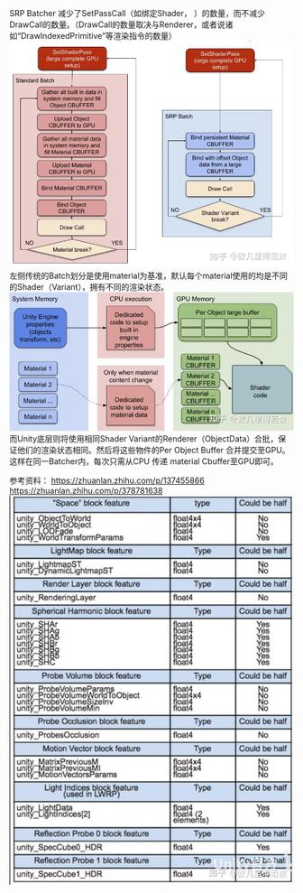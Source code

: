 SRP Batcher 减少了SetPassCall（如绑定Shader， ）的数量，而不减少DrawCall的数量。（DrawCall的数量取决与Renderer，或者说诸如“DrawIndexedPrimitive”等渲染指令的数量）
![v2-1822f71c9da7ff0713642d91a3274be9_1440w](https://raw.githubusercontent.com/hwubh/hwubh_Pictures/main/v2-1822f71c9da7ff0713642d91a3274be9_1440w.webp)
左侧传统的Batch划分是使用material为基准，默认每个material使用的均是不同的Shader（Variant），拥有不同的渲染状态。
![v2-42116e2128c272ec928a7e9f19dd0d4f_r-1](https://raw.githubusercontent.com/hwubh/hwubh_Pictures/main/v2-42116e2128c272ec928a7e9f19dd0d4f_r-1.jpg)
而Unity底层则将使用相同Shader Variant的Renderer（ObjectData）合批，保证他们的渲染状态相同。然后将这些物件的Per Object Buffer 合并提交至GPU。这样在同一Batcher内，每次只需从CPU 传递 material Cbuffer至GPU即可。

参考资料： https://zhuanlan.zhihu.com/p/137455866
https://zhuanlan.zhihu.com/p/378781638
![v2-f8faa91354ba3bd432b450f108025e48_r](https://raw.githubusercontent.com/hwubh/hwubh_Pictures/main/v2-f8faa91354ba3bd432b450f108025e48_r.jpg)